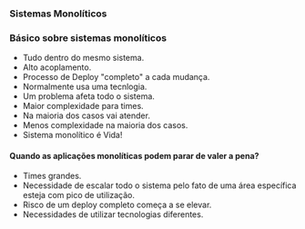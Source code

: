 ### Sistemas Monolíticos

### Básico sobre sistemas monolíticos
- Tudo dentro do mesmo sistema.
- Alto acoplamento.
- Processo de Deploy "completo" a cada mudança.
- Normalmente usa uma tecnlogia.
- Um problema afeta todo o sistema.
- Maior complexidade para times.
- Na maioria dos casos vai atender.
- Menos complexidade na maioria dos casos.
- Sistema monolítico é Vida!

#### Quando as aplicações monolíticas podem parar de valer a pena?
- Times grandes.
- Necessidade de escalar todo o sistema pelo fato de uma área específica esteja com pico de utilização.
- Risco de um deploy completo começa a se elevar.
- Necessidades de utilizar tecnologias diferentes.